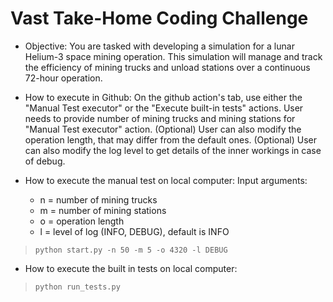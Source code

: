 ﻿# Vast Take-Home Coding Challenge

- Objective:
You are tasked with developing a simulation for a lunar Helium-3 space mining operation. This
simulation will manage and track the efficiency of mining trucks and unload stations over a
continuous 72-hour operation.

- How to execute in Github:
On the github action's tab, use either the "Manual Test executor" or the "Execute built-in tests" actions.
User needs to provide number of mining trucks and mining stations for "Manual Test executor" action.
(Optional) User can also modify the operation length, that may differ from the default ones.
(Optional) User can also modify the log level to get details of the inner workings in case of debug.

- How to execute the manual test on local computer:
Input arguments:
	- n = number of mining trucks
    - m = number of mining stations
    - o = operation length
    - l = level of log (INFO, DEBUG), default is INFO

>```python start.py -n 50 -m 5 -o 4320 -l DEBUG```

- How to execute the built in tests on local computer:

>```python run_tests.py```